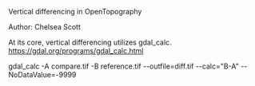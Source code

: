 Vertical differencing in OpenTopography

Author: Chelsea Scott

At its core, vertical differencing utilizes gdal_calc. https://gdal.org/programs/gdal_calc.html

gdal_calc -A compare.tif -B reference.tif --outfile=diff.tif --calc="B-A" --NoDataValue=-9999
